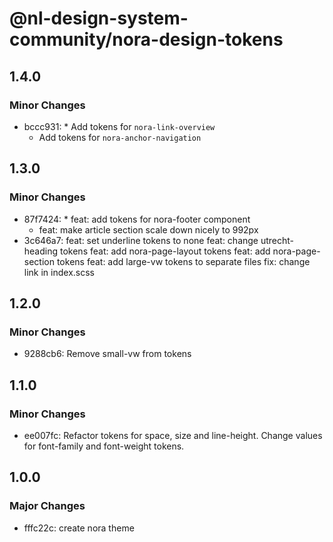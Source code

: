 # @nl-design-system-community/nora-design-tokens

## 1.4.0

### Minor Changes

- bccc931: \* Add tokens for `nora-link-overview`
  - Add tokens for `nora-anchor-navigation`

## 1.3.0

### Minor Changes

- 87f7424: \* feat: add tokens for nora-footer component
  - feat: make article section scale down nicely to 992px
- 3c646a7: feat: set underline tokens to none
  feat: change utrecht-heading tokens
  feat: add nora-page-layout tokens
  feat: add nora-page-section tokens
  feat: add large-vw tokens to separate files
  fix: change link in index.scss

## 1.2.0

### Minor Changes

- 9288cb6: Remove small-vw from tokens

## 1.1.0

### Minor Changes

- ee007fc: Refactor tokens for space, size and line-height.
  Change values for font-family and font-weight tokens.

## 1.0.0

### Major Changes

- fffc22c: create nora theme
